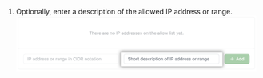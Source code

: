 1. Optionally, enter a description of the allowed IP address or range. ![Key field to add name for IP address](/assets/images/help/security/ip-address-name-field.png)
